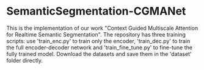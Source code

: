 # SemanticSegmentation-CGMANet
This is the implementation of our work "Context Guided Multiscale Attention for Realtime Semantic Segmentation". 
The repository has three training scripts: use 'train_enc.py' to train only the encoder, 'train_dec.py' to train the full encoder-decoder network and 'train_fine_tune.py' to fine-tune the fully trained model.
Download the datasets and save them in the 'dataset' folder directly.
